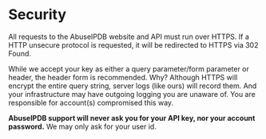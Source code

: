 # Security

All requests to the AbuseIPDB website and API must run over HTTPS. If a HTTP unsecure protocol is requested, it will be redirected to HTTPS via 302 Found.

While we accept your key as either a query parameter/form parameter or header, the header form is recommended. Why? Although HTTPS will encrypt the entire query string, server logs (like ours) will record them. And your infrastructure may have outgoing logging you are unaware of. You are responsible for account(s) compromised this way.

**AbuseIPDB support will never ask you for your API key, nor your account password.** We may only ask for your user id.
